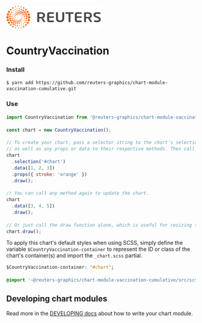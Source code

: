 ![](./badge.svg)

# CountryVaccination

### Install

```
$ yarn add https://github.com/reuters-graphics/chart-module-vaccination-cumulative.git
```

### Use

```javascript
import CountryVaccination from '@reuters-graphics/chart-module-vaccination-cumulative';

const chart = new CountryVaccination();

// To create your chart, pass a selector string to the chart's selection method,
// as well as any props or data to their respective methods. Then call draw.
chart
  .selection('#chart')
  .data([1, 2, 3])
  .props({ stroke: 'orange' })
  .draw();

// You can call any method again to update the chart.
chart
  .data([3, 4, 5])
  .draw();

// Or just call the draw function alone, which is useful for resizing the chart.
chart.draw();
```

To apply this chart's default styles when using SCSS, simply define the variable `$CountryVaccination-container` to represent the ID or class of the chart's container(s) and import the `_chart.scss` partial.

```CSS
$CountryVaccination-container: '#chart';

@import '~@reuters-graphics/chart-module-vaccination-cumulative/src/scss/chart';
```

## Developing chart modules

Read more in the [DEVELOPING docs](./DEVELOPING.md) about how to write your chart module.